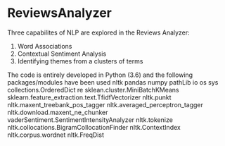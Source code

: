 # ReviewsAnalyzer
Three capabilites of NLP are explored in the Reviews Analyzer:
1. Word Associations
2. Contextual Sentiment Analysis
3. Identifying themes from a clusters of terms

The code is entirely developed in Python (3.6) and the following packages/modules have been used
nltk
pandas
numpy
pathLib
io
os
sys
collections.OrderedDict
re
sklean.cluster.MiniBatchKMeans
sklearn.feature_extraction.text.TfidfVectorizer
nltk.punkt
nltk.maxent_treebank_pos_tagger
nltk.averaged_perceptron_tagger
nltk.download.maxent_ne_chunker
vaderSentiment.SentimentIntensityAnalyzer
nltk.tokenize
nltk.collocations.BigramCollocationFinder
nltk.ContextIndex
nltk.corpus.wordnet
nltk.FreqDist
